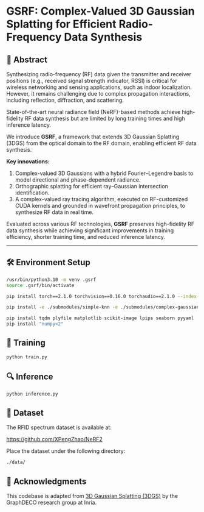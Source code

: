 
# GSRF: Complex-Valued 3D Gaussian Splatting for Efficient Radio-Frequency Data Synthesis 

## 📑 Abstract

Synthesizing radio-frequency (RF) data given the transmitter and receiver positions (e.g., received signal strength indicator, RSSI) is critical for wireless networking and sensing applications, such as indoor localization.  
However, it remains challenging due to complex propagation interactions, including reflection, diffraction, and scattering.  

State-of-the-art neural radiance field (NeRF)-based methods achieve high-fidelity RF data synthesis but are limited by long training times and high inference latency.  

We introduce **GSRF**, a framework that extends 3D Gaussian Splatting (3DGS) from the optical domain to the RF domain, enabling efficient RF data synthesis.  

**Key innovations:**
1. Complex-valued 3D Gaussians with a hybrid Fourier–Legendre basis to model directional and phase-dependent radiance.  
2. Orthographic splatting for efficient ray–Gaussian intersection identification.  
3. A complex-valued ray tracing algorithm, executed on RF-customized CUDA kernels and grounded in wavefront propagation principles, to synthesize RF data in real time.  

Evaluated across various RF technologies, **GSRF** preserves high-fidelity RF data synthesis while achieving significant improvements in training efficiency, shorter training time, and reduced inference latency.  

---

## 🛠️ Environment Setup

```bash
/usr/bin/python3.10 -m venv .gsrf
source .gsrf/bin/activate

pip install torch==2.1.0 torchvision==0.16.0 torchaudio==2.1.0 --index-url https://download.pytorch.org/whl/cu121

pip install -e ./submodules/simple-knn -e ./submodules/complex-gaussian-tracer

pip install tqdm plyfile matplotlib scikit-image lpips seaborn pyyaml
pip install "numpy<2"
```

## 🧪 Training

```bash
python train.py
```

## 🔍 Inference

```bash
python inference.py
```

## 📁 Dataset

The RFID spectrum dataset is available at:

https://github.com/XPengZhao/NeRF2

Place the dataset under the following directory:

```bash
./data/
```

## 📌 Acknowledgments

This codebase is adapted from [3D Gaussian Splatting (3DGS)](https://github.com/graphdeco-inria/gaussian-splatting) by the GraphDECO research group at Inria.
